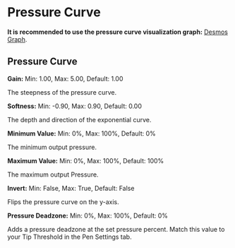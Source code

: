# Pressure Curve

**It is recommended to use the pressure curve visualization graph:** [Desmos Graph](https://www.desmos.com/calculator/97s6f0yhlb).

## Pressure Curve

**Gain:** Min: 1.00, Max: 5.00, Default: 1.00

The steepness of the pressure curve.

**Softness:** Min: -0.90, Max: 0.90, Default: 0.00

The depth and direction of the exponential curve.

**Minimum Value:** Min: 0%, Max: 100%, Default: 0%

The minimum output pressure.

**Maximum Value:** Min: 0%, Max: 100%, Default: 100%

The maximum output Pressure.

**Invert:** Min: False, Max: True, Default: False

Flips the pressure curve on the y-axis.

**Pressure Deadzone:** Min: 0%, Max: 100%, Default: 0%

Adds a pressure deadzone at the set pressure percent. Match this value to your Tip Threshold in the Pen Settings tab.